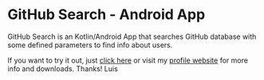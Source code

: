 # GitHub Search - Android App
GitHub Search is an Kotlin/Android App that searches GitHub database with some defined parameters to find info about users.

If you want to try it out, just [click here](http://mora0199.github.io/apks/GitHubSearch.apk/) or visit my [profile website](https://mora0199.github.io/) for more info and downloads.
Thanks!
Luis
